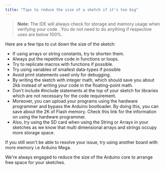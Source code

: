 ```yaml
---
title: "Tips to reduce the size of a sketch if it's too big"
---
```


> **Note:** The IDE will always check for storage and memory usage when verifying your code . You do not need to do anything if respective uses are below 100%.

Here are a few tips to cut down the size of the sketch:

* If using arrays or string constants, try to shorten them.
* Always put the repetitive code in functions or loops.
* Try to replicate macros with functions if possible.
* Try using variables of smallest data-types if possible
* Avoid print statements used only for debugging.
* By writing the sketch with integer math, which should save you about 2kb instead of writing your code in the floating-point math.
* Don't include #include statements at the top of your sketch for libraries which are not necessary for the code requirement.
* Moreover, you can upload your programs using the hardware programmer and bypass the Arduino bootloader. By doing this, you can save about the 2K of Flash memory. Check this link for the information on using the hardware programmer.
* Also, try using the SD card when using the String or Arrays in your sketches as we know that multi dimensional arrays and strings occupy more storage space.

If you still won't be able to resolve your issue, try using another board with more memory i.e Arduino Mega.

We're always engaged to reduce the size of the Arduino core to arrange free space for your sketches.
